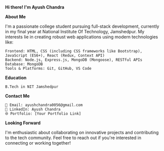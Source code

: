 **Hi there! I'm Ayush Chandra**

**About Me**

I'm a passionate college student pursuing full-stack development, currently in my final year at National Institute Of Technology, Jamshedpur. My interests lie in creating robust web applications using modern technologies like:

    Frontend: HTML, CSS (including CSS frameworks like Bootstrap), JavaScript (ES6+), React (Redux, Context API)
    Backend: Node.js, Express.js, MongoDB (Mongoose), RESTful APIs
    Database: MongoDB
    Tools & Platforms: Git, GitHub, VS Code

**Education**

    B.Tech in NIT Jamshedpur

**Contact Me**

    📧 Email: ayushchandra0056@gmail.com
    🔗 LinkedIn: Ayush Chandra
    🌐 Portfolio: [Your Portfolio Link]

**Looking Forward**

I'm enthusiastic about collaborating on innovative projects and contributing to the tech community. Feel free to reach out if you're interested in connecting or working together!
<!---
ayush0056/ayush0056 is a ✨ special ✨ repository because its `README.md` (this file) appears on your GitHub profile.
You can click the Preview link to take a look at your changes.
--->

